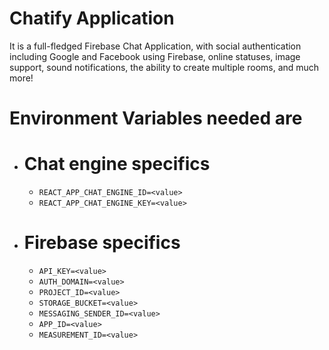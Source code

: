 # Chatify Application

It is a full-fledged Firebase Chat Application, with social authentication including Google and Facebook using Firebase, online statuses, image support, sound notifications, the ability to create multiple rooms, and much more!

# Environment Variables needed are
* # Chat engine specifics
  * `REACT_APP_CHAT_ENGINE_ID=<value>`
  * `REACT_APP_CHAT_ENGINE_KEY=<value>`
* # Firebase specifics
  * `API_KEY=<value>`
  * `AUTH_DOMAIN=<value>`
  * `PROJECT_ID=<value>`
  * `STORAGE_BUCKET=<value>`
  * `MESSAGING_SENDER_ID=<value>`
  * `APP_ID=<value>`
  * `MEASUREMENT_ID=<value>`